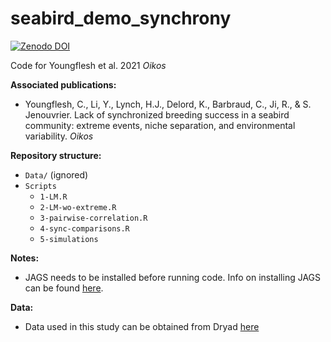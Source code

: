# seabird_demo_synchrony


[![Zenodo DOI](https://zenodo.org/badge/395690817.svg)](https://zenodo.org/badge/latestdoi/395690817)


Code for Youngflesh et al. 2021 *Oikos*

**Associated publications:**
  
  * Youngflesh, C., Li, Y., Lynch, H.J., Delord, K., Barbraud, C., Ji, R., & S. Jenouvrier. Lack of synchronized breeding success in a seabird community: extreme events, niche separation, and environmental variability. *Oikos*

**Repository structure:**

* `Data/` (ignored)
* `Scripts`
	* `1-LM.R`
  	* `2-LM-wo-extreme.R`
  	* `3-pairwise-correlation.R`
	* `4-sync-comparisons.R`
	* `5-simulations`

**Notes:**
  
* JAGS needs to be installed before running code. Info on installing JAGS can be found [here](http://mcmc-jags.sourceforge.net/).

**Data:**

* Data used in this study can be obtained from Dryad [here](https://doi.org/10.5068/D1KT10)
